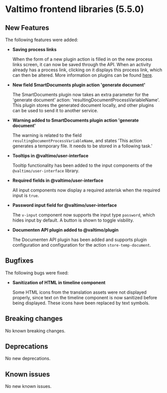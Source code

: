 # Valtimo frontend libraries (5.5.0)

## New Features

The following features were added:

*   **Saving process links**

    When the form of a new plugin action is filled in on the new process links screen, it can now be saved through the API. When an activity already has a process link, clicking on it displays this process link, which can then be altered. More information on plugins can be found [here](../../../using-valtimo/plugin/create-process-link.md).
*   **New field SmartDocuments plugin action 'generate document'**

    The SmartDocuments plugin now takes an extra parameter for the 'generate document' action: 'resultingDocumentProcessVariableName'. This plugin stores the generated document locally, and other plugins can be used to send it to another service.
*   **Warning added to SmartDocuments plugin action 'generate document'**

    The warning is related to the field `resultingDocumentProcessVariableName`, and states 'This action generates a temporary file. It needs to be stored in a following task.'
*   **Tooltips in @valtimo/user-interface**

    Tooltip functionality has been added to the input components of the `@valtimo/user-interface` library.
*   **Required fields in @valtimo/user-interface**

    All input components now display a required asterisk when the required input is `true`.
*   **Password input field for @valtimo/user-interface**

    The `v-input` component now supports the input type `password`, which hides input by default. A button is shown to toggle visbility.
*   **Documenten API plugin added to @valtimo/plugin**

    The Documenten API plugin has been added and supports plugin configuration and configuration for the action `store-temp-document`.

## Bugfixes

The following bugs were fixed:

*   **Sanitization of HTML in timeline component**

    Some HTML icons from the translation assets were not displayed properly, since text on the timeline component is now sanitized before being displayed. These icons have been replaced by text symbols.

## Breaking changes

No known breaking changes.

## Deprecations

No new deprecations.

## Known issues

No new known issues.
